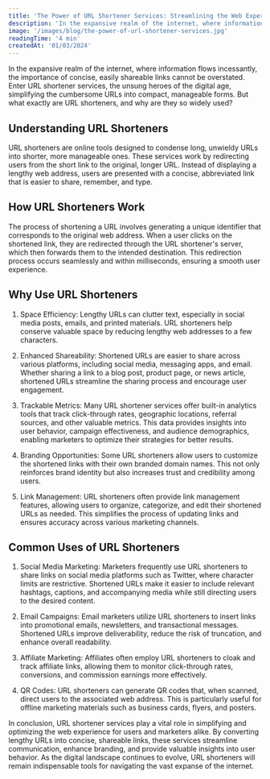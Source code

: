 ```yaml
---
title: 'The Power of URL Shortener Services: Streamlining the Web Experience'
description: 'In the expansive realm of the internet, where information flows incessantly, the importance of concise, easily shareable links cannot be overstated. Enter URL shortener services, the unsung heroes of the digital age, simplifying the cumbersome URLs into compact, manageable forms. But what exactly are URL shorteners, and why are they so widely used?'
image: '/images/blog/the-power-of-url-shortener-services.jpg'
readingTime: '4 min'
createdAt: '01/03/2024'
---
```


In the expansive realm of the internet, where information flows incessantly, the importance of concise, easily shareable links cannot be overstated. Enter URL shortener services, the unsung heroes of the digital age, simplifying the cumbersome URLs into compact, manageable forms. But what exactly are URL shorteners, and why are they so widely used?


## Understanding URL Shorteners

URL shorteners are online tools designed to condense long, unwieldy URLs into shorter, more manageable ones. These services work by redirecting users from the short link to the original, longer URL. Instead of displaying a lengthy web address, users are presented with a concise, abbreviated link that is easier to share, remember, and type.

## How URL Shorteners Work

The process of shortening a URL involves generating a unique identifier that corresponds to the original web address. When a user clicks on the shortened link, they are redirected through the URL shortener's server, which then forwards them to the intended destination. This redirection process occurs seamlessly and within milliseconds, ensuring a smooth user experience.

## Why Use URL Shorteners

1. Space Efficiency: Lengthy URLs can clutter text, especially in social media posts, emails, and printed materials. URL shorteners help conserve valuable space by reducing lengthy web addresses to a few characters.

2. Enhanced Shareability: Shortened URLs are easier to share across various platforms, including social media, messaging apps, and email. Whether sharing a link to a blog post, product page, or news article, shortened URLs streamline the sharing process and encourage user engagement.

3. Trackable Metrics: Many URL shortener services offer built-in analytics tools that track click-through rates, geographic locations, referral sources, and other valuable metrics. This data provides insights into user behavior, campaign effectiveness, and audience demographics, enabling marketers to optimize their strategies for better results.

4. Branding Opportunities: Some URL shorteners allow users to customize the shortened links with their own branded domain names. This not only reinforces brand identity but also increases trust and credibility among users.

5. Link Management: URL shorteners often provide link management features, allowing users to organize, categorize, and edit their shortened URLs as needed. This simplifies the process of updating links and ensures accuracy across various marketing channels.

## Common Uses of URL Shorteners

1. Social Media Marketing: Marketers frequently use URL shorteners to share links on social media platforms such as Twitter, where character limits are restrictive. Shortened URLs make it easier to include relevant hashtags, captions, and accompanying media while still directing users to the desired content.

2. Email Campaigns: Email marketers utilize URL shorteners to insert links into promotional emails, newsletters, and transactional messages. Shortened URLs improve deliverability, reduce the risk of truncation, and enhance overall readability.

3. Affiliate Marketing: Affiliates often employ URL shorteners to cloak and track affiliate links, allowing them to monitor click-through rates, conversions, and commission earnings more effectively.

4. QR Codes: URL shorteners can generate QR codes that, when scanned, direct users to the associated web address. This is particularly useful for offline marketing materials such as business cards, flyers, and posters.

In conclusion, URL shortener services play a vital role in simplifying and optimizing the web experience for users and marketers alike. By converting lengthy URLs into concise, shareable links, these services streamline communication, enhance branding, and provide valuable insights into user behavior. As the digital landscape continues to evolve, URL shorteners will remain indispensable tools for navigating the vast expanse of the internet.
